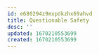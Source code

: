 ```yaml
---
id: e680294z9mxpdkzhx69ahvd
title: Questionable Safety
desc: ''
updated: 1670210553699
created: 1670210553699
---
```

